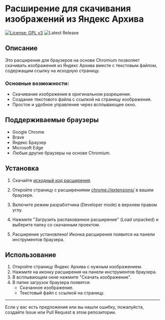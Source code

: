 # Расширение для скачивания изображений из Яндекс Архива

[![License: GPL v3](https://img.shields.io/badge/License-GPL%20v3-blue.svg)](http://www.gnu.org/licenses/gpl-3.0)
![Latest Release](https://img.shields.io/badge/release-v1.1-blue)

## Описание
Это расширение для браузеров на основе Chromium позволяет скачивать изображения из Яндекс Архива вместе с текстовым файлом, содержащим ссылку на исходную страницу.

### Основные возможности:
- Скачивание изображения в оригинальном разрешении.
- Создание текстового файла с ссылкой на страницу изображения.
- Простое и удобное управление через всплывающее окно.

## Поддерживаемые браузеры
- Google Chrome
- Brave
- Яндекс Браузер
- Microsoft Edge
- Любые другие браузеры на основе Chromium.

## Установка
1. Скачайте [исходный код расширения](https://github.com/tywed/archive-image-downloader/releases/latest).
  
2. Откройте страницу с расширениями [chrome://extensions/](chrome://extensions/) в вашем браузере.

3. Включите режим разработчика (Developer mode) в верхнем правом углу.

4. Нажмите "Загрузить распакованное расширение" (Load unpacked) и выберите папку со скачанным проектом.

5. Расширение установлено! Иконка расширения появится на панели инструментов браузера.

## Использование
1. Откройте страницу Яндекс Архива с нужным изображением.
2. Нажмите на иконку расширения на панели инструментов браузера.
3. В всплывающем окне нажмите "Скачать изображение".
4. В папке загрузок браузера появятся:
   - Скачанное изображение.
   - Текстовый файл с ссылкой на страницу.


---
Если у вас есть предложения или вы нашли ошибку, пожалуйста, создайте Issue или Pull Request в этом репозитории.

